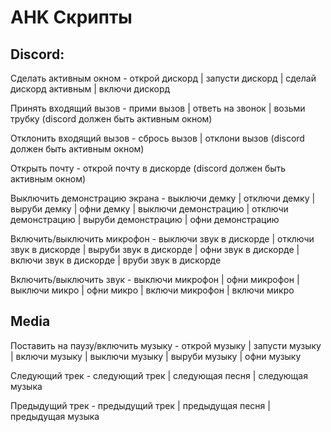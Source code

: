 # AHK Скрипты

## Discord:

Сделать активным окном - открой дискорд | запусти дискорд | сделай дискорд активным | включи дискорд

Принять входящий вызов - прими вызов | ответь на звонок | возьми трубку (discord должен быть активным окном) 

Отклонить входящий вызов - сбрось вызов | отклони вызов (discord должен быть активным окном)

Открыть почту - открой почту в дискорде (discord должен быть активным окном)

Выключить демонстрацию экрана - выключи демку | отключи демку | выруби демку | офни демку | выключи демонстрацию | отключи демонстрацию | выруби демонстрацию | офни демонстрацию

Включить/выключить микрофон - выключи звук в дискорде | отключи звук в дискорде | выруби звук в дискорде | офни звук в дискорде | включи звук в дискорде | вруби звук в дискорде 

Включить/выключить звук - выключи микрофон | офни микрофон | выключи микро | офни микро | включи микрофон | включи микро

## Media

Поставить на паузу/включить музыку - открой музыку | запусти музыку | включи музыку | выключи музыку | выруби музыку | офни музыку

Следующий трек - следующий трек | следующая песня | следующая музыка

Предыдущий трек - предыдущий трек | предыдущая песня | предыдущая музыка
